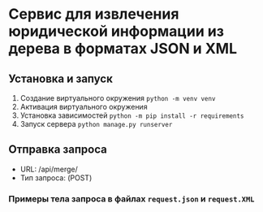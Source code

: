 # Сервис для извлечения юридической информации из дерева в форматах JSON и XML

## Установка и запуск
1. Создание виртуального окружения `python -m venv venv`
2. Активация виртуального окружения
3. Установка зависимостей `python -m pip install -r requirements`
4. Запуск сервера `python manage.py runserver`

## Отправка запроса
* URL: /api/merge/ 
* Тип запроса: (POST)

### Примеры тела запроса в файлах `request.json` и `request.XML`